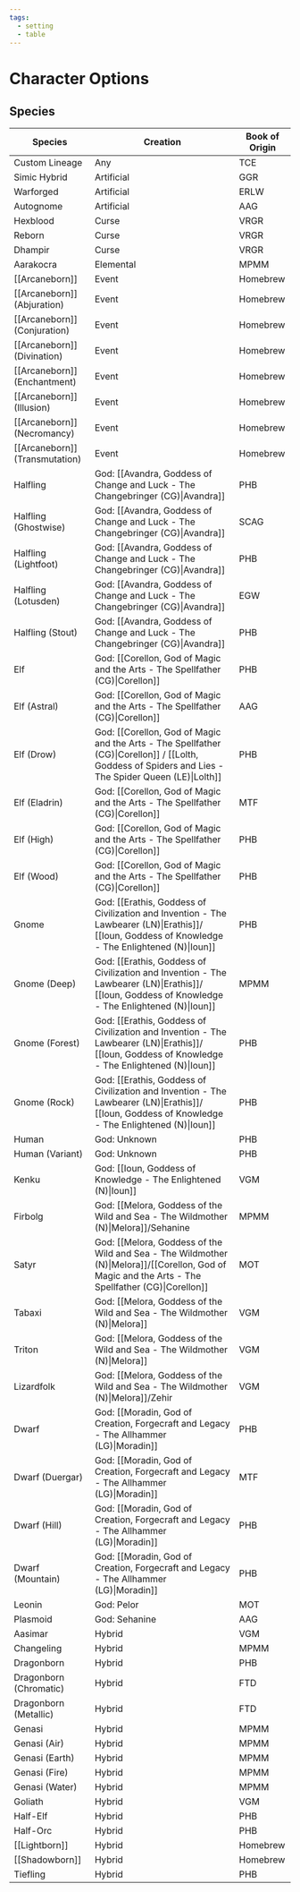 ```yaml
---
tags:
  - setting
  - table
---
```

# Character Options
## Species

| Species                        | Creation                                                                                                                                              | Book of Origin |
| ------------------------------ | ----------------------------------------------------------------------------------------------------------------------------------------------------- | -------------- |
| Custom Lineage                 | Any                                                                                                                                                   | TCE            |
| Simic Hybrid                   | Artificial                                                                                                                                            | GGR            |
| Warforged                      | Artificial                                                                                                                                            | ERLW           |
| Autognome                      | Artificial                                                                                                                                            | AAG            |
| Hexblood                       | Curse                                                                                                                                                 | VRGR           |
| Reborn                         | Curse                                                                                                                                                 | VRGR           |
| Dhampir                        | Curse                                                                                                                                                 | VRGR           |
| Aarakocra                      | Elemental                                                                                                                                             | MPMM           |
| [[Arcaneborn]]                 | Event                                                                                                                                                 | Homebrew       |
| [[Arcaneborn]] (Abjuration)    | Event                                                                                                                                                 | Homebrew       |
| [[Arcaneborn]] (Conjuration)   | Event                                                                                                                                                 | Homebrew       |
| [[Arcaneborn]] (Divination)    | Event                                                                                                                                                 | Homebrew       |
| [[Arcaneborn]] (Enchantment)   | Event                                                                                                                                                 | Homebrew       |
| [[Arcaneborn]] (Illusion)      | Event                                                                                                                                                 | Homebrew       |
| [[Arcaneborn]] (Necromancy)    | Event                                                                                                                                                 | Homebrew       |
| [[Arcaneborn]] (Transmutation) | Event                                                                                                                                                 | Homebrew       |
| Halfling                       | God: [[Avandra, Goddess of Change and Luck - The Changebringer (CG)\|Avandra]]                                                                        | PHB            |
| Halfling (Ghostwise)           | God: [[Avandra, Goddess of Change and Luck - The Changebringer (CG)\|Avandra]]                                                                        | SCAG           |
| Halfling (Lightfoot)           | God: [[Avandra, Goddess of Change and Luck - The Changebringer (CG)\|Avandra]]                                                                        | PHB            |
| Halfling (Lotusden)            | God: [[Avandra, Goddess of Change and Luck - The Changebringer (CG)\|Avandra]]                                                                        | EGW            |
| Halfling (Stout)               | God: [[Avandra, Goddess of Change and Luck - The Changebringer (CG)\|Avandra]]                                                                        | PHB            |
| Elf                            | God: [[Corellon, God of Magic and the Arts - The Spellfather (CG)\|Corellon]]                                                                         | PHB            |
| Elf (Astral)                   | God: [[Corellon, God of Magic and the Arts - The Spellfather (CG)\|Corellon]]                                                                         | AAG            |
| Elf (Drow)                     | God: [[Corellon, God of Magic and the Arts - The Spellfather (CG)\|Corellon]] / [[Lolth, Goddess of Spiders and Lies - The Spider Queen (LE)\|Lolth]] | PHB            |
| Elf (Eladrin)                  | God: [[Corellon, God of Magic and the Arts - The Spellfather (CG)\|Corellon]]                                                                         | MTF            |
| Elf (High)                     | God: [[Corellon, God of Magic and the Arts - The Spellfather (CG)\|Corellon]]                                                                         | PHB            |
| Elf (Wood)                     | God: [[Corellon, God of Magic and the Arts - The Spellfather (CG)\|Corellon]]                                                                         | PHB            |
| Gnome                          | God: [[Erathis, Goddess of Civilization and Invention - The Lawbearer (LN)\|Erathis]]/ [[Ioun, Goddess of Knowledge - The Enlightened (N)\|Ioun]]     | PHB            |
| Gnome (Deep)                   | God: [[Erathis, Goddess of Civilization and Invention - The Lawbearer (LN)\|Erathis]]/ [[Ioun, Goddess of Knowledge - The Enlightened (N)\|Ioun]]     | MPMM           |
| Gnome (Forest)                 | God: [[Erathis, Goddess of Civilization and Invention - The Lawbearer (LN)\|Erathis]]/ [[Ioun, Goddess of Knowledge - The Enlightened (N)\|Ioun]]     | PHB            |
| Gnome (Rock)                   | God: [[Erathis, Goddess of Civilization and Invention - The Lawbearer (LN)\|Erathis]]/ [[Ioun, Goddess of Knowledge - The Enlightened (N)\|Ioun]]     | PHB            |
| Human                          | God: Unknown                                                                                                                                          | PHB            |
| Human (Variant)                | God: Unknown                                                                                                                                          | PHB            |
| Kenku                          | God: [[Ioun, Goddess of Knowledge - The Enlightened (N)\|Ioun]]                                                                                       | VGM            |
| Firbolg                        | God: [[Melora, Goddess of the Wild and Sea - The Wildmother (N)\|Melora]]/Sehanine                                                                    | MPMM           |
| Satyr                          | God: [[Melora, Goddess of the Wild and Sea - The Wildmother (N)\|Melora]]/[[Corellon, God of Magic and the Arts - The Spellfather (CG)\|Corellon]]    | MOT            |
| Tabaxi                         | God: [[Melora, Goddess of the Wild and Sea - The Wildmother (N)\|Melora]]                                                                             | VGM            |
| Triton                         | God: [[Melora, Goddess of the Wild and Sea - The Wildmother (N)\|Melora]]                                                                             | VGM            |
| Lizardfolk                     | God: [[Melora, Goddess of the Wild and Sea - The Wildmother (N)\|Melora]]/Zehir                                                                       | VGM            |
| Dwarf                          | God: [[Moradin, God of Creation, Forgecraft and Legacy - The Allhammer (LG)\|Moradin]]                                                                                                                                          | PHB            |
| Dwarf (Duergar)                | God: [[Moradin, God of Creation, Forgecraft and Legacy - The Allhammer (LG)\|Moradin]]                                                                                                                                          | MTF            |
| Dwarf (Hill)                   | God: [[Moradin, God of Creation, Forgecraft and Legacy - The Allhammer (LG)\|Moradin]]                                                                                                                                          | PHB            |
| Dwarf (Mountain)               | God: [[Moradin, God of Creation, Forgecraft and Legacy - The Allhammer (LG)\|Moradin]]                                                                                                                                          | PHB            |
| Leonin                         | God: Pelor                                                                                                                                            | MOT            |
| Plasmoid                       | God: Sehanine                                                                                                                                         | AAG            |
| Aasimar                        | Hybrid                                                                                                                                                | VGM            |
| Changeling                     | Hybrid                                                                                                                                                | MPMM           |
| Dragonborn                     | Hybrid                                                                                                                                                | PHB            |
| Dragonborn (Chromatic)         | Hybrid                                                                                                                                                | FTD            |
| Dragonborn (Metallic)          | Hybrid                                                                                                                                                | FTD            |
| Genasi                         | Hybrid                                                                                                                                                | MPMM           |
| Genasi (Air)                   | Hybrid                                                                                                                                                | MPMM           |
| Genasi (Earth)                 | Hybrid                                                                                                                                                | MPMM           |
| Genasi (Fire)                  | Hybrid                                                                                                                                                | MPMM           |
| Genasi (Water)                 | Hybrid                                                                                                                                                | MPMM           |
| Goliath                        | Hybrid                                                                                                                                                | VGM            |
| Half-Elf                       | Hybrid                                                                                                                                                | PHB            |
| Half-Orc                       | Hybrid                                                                                                                                                | PHB            |
| [[Lightborn]]                  | Hybrid                                                                                                                                                | Homebrew       |
| [[Shadowborn]]                 | Hybrid                                                                                                                                                | Homebrew       |
| Tiefling                       | Hybrid                                                                                                                                                | PHB            |

